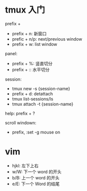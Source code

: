 # tmux 入门


prefix + <command>

* prefix + n: 新窗口
* prefic + n/p: next/previous window
* prefix + w: list window


panel:

* prefix + %: 竖直切分
* prefix + :: 水平切分


session:

* tmux new -s {session-name}
* prefix + d: detattach 
* tmux list-sessions/ls
* tmux attach -t {session-name}

help: prefix + ?

scroll windown:

* prefix, :set -g mouse on


# vim

* hjkl: 左下上右
* w/W: 下一个 word 的开头
* b/B: 上一个 word 的开头
* e/E: 下一个 Word 的结尾